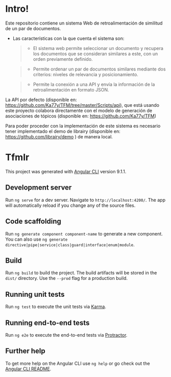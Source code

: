 # Intro!

Este repositorio contiene un sistema Web de retroalimentación de similitud de un par de documentos.

- Las características con la que cuenta el sistema son:

	> * El sistema web permite seleccionar un documento y recupera los documentos que se consideran similares a este, con un orden previamente definido.

	> * Permite ordenar un par de documentos similares mediante dos criterios: niveles de relevancia y posicionamiento.

	> * Permite la conexión a una API y envía la información de la retroalimentación en formato JSON.

La API por defecto (disponible en: https://github.com/Ka77y/TFM/tree/master/Scripts/api), que está usando este proyecto colabora directamente con el modelo de generación de asociaciones de tópicos (disponible en: https://github.com/Ka77y/TFM)

Para poder proceder con la implementación de este sistema es necesario tener implementado el demo de librairy (disponible en: https://github.com/librairy/demo ) de manera local.

# TfmIr

This project was generated with [Angular CLI](https://github.com/angular/angular-cli) version 9.1.1.

## Development server

Run `ng serve` for a dev server. Navigate to `http://localhost:4200/`. The app will automatically reload if you change any of the source files.

## Code scaffolding

Run `ng generate component component-name` to generate a new component. You can also use `ng generate directive|pipe|service|class|guard|interface|enum|module`.

## Build

Run `ng build` to build the project. The build artifacts will be stored in the `dist/` directory. Use the `--prod` flag for a production build.

## Running unit tests

Run `ng test` to execute the unit tests via [Karma](https://karma-runner.github.io).

## Running end-to-end tests

Run `ng e2e` to execute the end-to-end tests via [Protractor](http://www.protractortest.org/).

## Further help

To get more help on the Angular CLI use `ng help` or go check out the [Angular CLI README](https://github.com/angular/angular-cli/blob/master/README.md).

